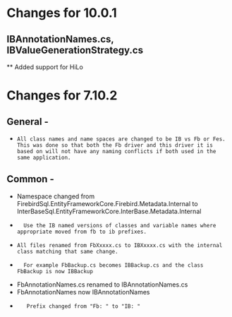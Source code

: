 # Changes for 10.0.1

## IBAnnotationNames.cs, IBValueGenerationStrategy.cs
** Added support for HiLo

# Changes for 7.10.2 

##  General - 
*	  All class names and name spaces are changed to be IB vs Fb or Fes.  This was done so that both the Fb driver and this driver it is based on will not have any naming conflicts if both used in the same application.

##  Common -
*    Namespace changed from FirebirdSql.EntityFrameworkCore.Firebird.Metadata.Internal to InterBaseSql.EntityFrameworkCore.InterBase.Metadata.Internal
*		Use the IB named versions of classes and variable names where appropriate moved from fb to ib prefixes.
		
*	  All files renamed from FbXxxxx.cs to IBXxxxx.cs with the internal class matching that same change.  
*	    For example FbBackup.cs becomes IBBackup.cs and the class FbBackup is now IBBackup

*    FbAnnotationNames.cs renamed to IBAnnotationNames.cs
*    FbAnnotationNames now IBAnnotationNames
*		 Prefix changed from "Fb: " to "IB: "
